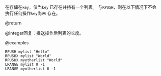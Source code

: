在存储在`key`，仅当`key`
已存在并持有一个列表。
与`RPUSH`，则在以下情况下不会执行任何操作`key`尚未
存在。

@return

@integer回复：推送操作后列表的长度。

@examples

```cli
RPUSH mylist "Hello"
RPUSHX mylist "World"
RPUSHX myotherlist "World"
LRANGE mylist 0 -1
LRANGE myotherlist 0 -1
```
